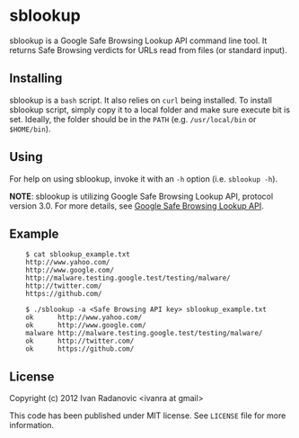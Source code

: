 # sblookup

sblookup is a Google Safe Browsing Lookup API command line tool.
It returns Safe Browsing verdicts for URLs read from files (or standard input).

## Installing

sblookup is a `bash` script. It also relies on `curl` being installed.
To install sblookup script, simply copy it to a local folder and make sure execute bit is set. Ideally, the folder should be in the `PATH` (e.g. `/usr/local/bin` or `$HOME/bin`). 

## Using

For help on using sblookup, invoke it with an `-h` option (i.e. `sblookup -h`).

**NOTE**: sblookup is utilizing Google Safe Browsing Lookup API, protocol version 3.0. For more details, see [Google Safe Browsing Lookup API](https://developers.google.com/safe-browsing/lookup_guide).

## Example

		$ cat sblookup_example.txt
		http://www.yahoo.com/
		http://www.google.com/
		http://malware.testing.google.test/testing/malware/
		http://twitter.com/
		https://github.com/

		$ ./sblookup -a <Safe Browsing API key> sblookup_example.txt
		ok      http://www.yahoo.com/
		ok      http://www.google.com/
		malware http://malware.testing.google.test/testing/malware/
		ok      http://twitter.com/
		ok      https://github.com/

## License

Copyright (c) 2012 Ivan Radanovic &lt;ivanra at gmail&gt;

This code has been published under MIT license. See `LICENSE` file for more information.

